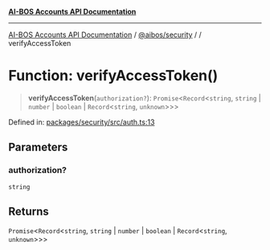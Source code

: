 [**AI-BOS Accounts API Documentation**](../../../README.md)

***

[AI-BOS Accounts API Documentation](../../../README.md) / [@aibos/security](../README.md) / [](../README.md) / verifyAccessToken

# Function: verifyAccessToken()

> **verifyAccessToken**(`authorization?`): `Promise`\<`Record`\<`string`, `string` \| `number` \| `boolean` \| `Record`\<`string`, `unknown`\>\>\>

Defined in: [packages/security/src/auth.ts:13](https://github.com/pohlai88/accounts/blob/48103fb36d28b2b9bfb33472b6de2f719773cde9/packages/security/src/auth.ts#L13)

## Parameters

### authorization?

`string`

## Returns

`Promise`\<`Record`\<`string`, `string` \| `number` \| `boolean` \| `Record`\<`string`, `unknown`\>\>\>
